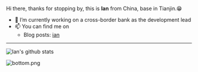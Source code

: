 
Hi there, thanks for stopping by, this is **Ian** from China, base in Tianjin.😁
 

- 🔭 I’m currently working on a cross-border bank as the development lead
- 📫 You can find me on 
  - Blog posts: [ian](http://ianzhang.cn)

---

![Ian's github stats](https://github-readme-stats.vercel.app/api?username=alaahong&show_icons=true)
 
![bottom.png](https://i.loli.net/2020/07/12/b3grZD6LFseGuUP.png)
